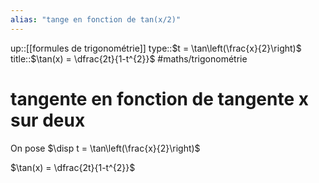 ```yaml
---
alias: "tange en fonction de tan(x/2)"
---
```

up::[[formules de trigonométrie]]
type::$t = \tan\left(\frac{x}{2}\right)$
title::$\tan(x) = \dfrac{2t}{1-t^{2}}$
#maths/trigonométrie 
# tangente en fonction de tangente x sur deux

On pose $\disp t = \tan\left(\frac{x}{2}\right)$

$\tan(x) = \dfrac{2t}{1-t^{2}}$

